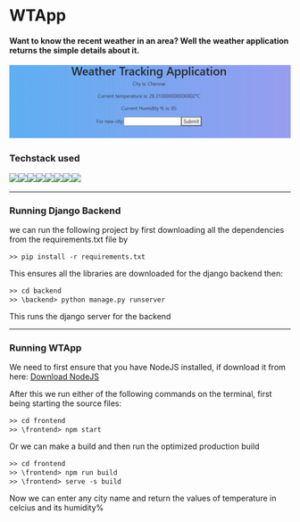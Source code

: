 # WTApp
#### Want to know the recent weather in an area? Well the weather application returns the simple details about it.
![Image](image.png)
### Techstack used
![](https://img.shields.io/badge/HTML5-E34F26?style=for-the-badge&logo=html5&logoColor=white)![](https://img.shields.io/badge/CSS3-1572B6?style=for-the-badge&logo=css3&logoColor=white)![](https://img.shields.io/badge/JavaScript-323330?style=for-the-badge&logo=javascript&logoColor=F7DF1E)![](https://img.shields.io/badge/React-20232A?style=for-the-badge&logo=react&logoColor=61DAFB)![](https://img.shields.io/badge/Node.js-339933?style=for-the-badge&logo=nodedotjs&logoColor=white)![](https://img.shields.io/badge/Python-FFD43B?style=for-the-badge&logo=python&logoColor=blue)![](https://img.shields.io/badge/Django-092E20?style=for-the-badge&logo=django&logoColor=green)![](https://img.shields.io/badge/SQLite-07405E?style=for-the-badge&logo=sqlite&logoColor=white)
- - - -
### Running Django Backend
we can run the following project by first downloading all the dependencies from the requirements.txt file by
```
>> pip install -r requirements.txt
```
This ensures all the libraries are downloaded for the django backend then:
```
>> cd backend
>> \backend> python manage.py runserver
```
This runs the django server for the backend
- - - -
### Running WTApp
We need to first ensure that you have NodeJS installed, if download it from here: [Download NodeJS](https://nodejs.org/en)

After this we run either of the following commands on the terminal, first being starting the source files:
```
>> cd frontend
>> \frontend> npm start
```
Or we can make a build and then run the optimized production build
```
>> cd frontend
>> \frontend> npm run build
>> \frontend> serve -s build
```
Now we can enter any city name and return the values of temperature in celcius and its humidity%
